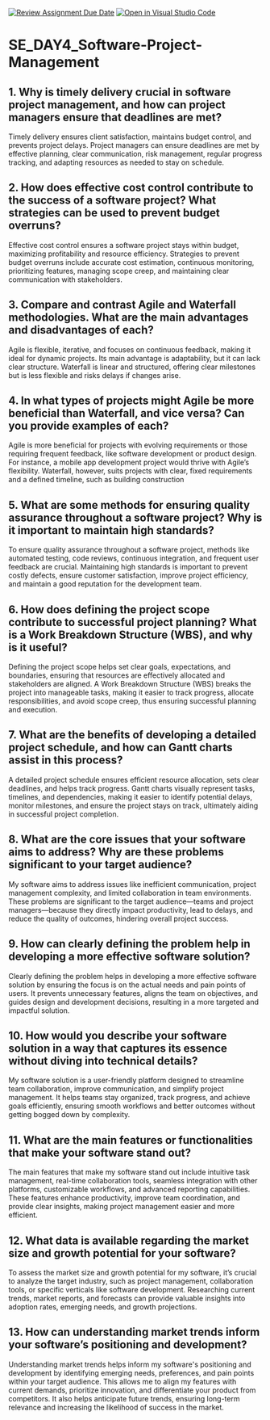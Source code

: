 [![Review Assignment Due Date](https://classroom.github.com/assets/deadline-readme-button-22041afd0340ce965d47ae6ef1cefeee28c7c493a6346c4f15d667ab976d596c.svg)](https://classroom.github.com/a/9pw6JKcu)
[![Open in Visual Studio Code](https://classroom.github.com/assets/open-in-vscode-2e0aaae1b6195c2367325f4f02e2d04e9abb55f0b24a779b69b11b9e10269abc.svg)](https://classroom.github.com/online_ide?assignment_repo_id=18476923&assignment_repo_type=AssignmentRepo)
# SE_DAY4_Software-Project-Management
## 1. Why is timely delivery crucial in software project management, and how can project managers ensure that deadlines are met?
Timely delivery ensures client satisfaction, maintains budget control, and prevents project delays. Project managers can ensure deadlines are met by effective planning, clear communication, risk management, regular progress tracking, and adapting resources as needed to stay on schedule.

## 2. How does effective cost control contribute to the success of a software project? What strategies can be used to prevent budget overruns?
Effective cost control ensures a software project stays within budget, maximizing profitability and resource efficiency. Strategies to prevent budget overruns include accurate cost estimation, continuous monitoring, prioritizing features, managing scope creep, and maintaining clear communication with stakeholders.

## 3. Compare and contrast Agile and Waterfall methodologies. What are the main advantages and disadvantages of each?
Agile is flexible, iterative, and focuses on continuous feedback, making it ideal for dynamic projects. Its main advantage is adaptability, but it can lack clear structure. Waterfall is linear and structured, offering clear milestones but is less flexible and risks delays if changes arise.

## 4. In what types of projects might Agile be more beneficial than Waterfall, and vice versa? Can you provide examples of each?
Agile is more beneficial for projects with evolving requirements or those requiring frequent feedback, like software development or product design. For instance, a mobile app development project would thrive with Agile’s flexibility. Waterfall, however, suits projects with clear, fixed requirements and a defined timeline, such as building construction 

## 5. What are some methods for ensuring quality assurance throughout a software project? Why is it important to maintain high standards?
To ensure quality assurance throughout a software project, methods like automated testing, code reviews, continuous integration, and frequent user feedback are crucial. Maintaining high standards is important to prevent costly defects, ensure customer satisfaction, improve project efficiency, and maintain a good reputation for the development team.

## 6. How does defining the project scope contribute to successful project planning? What is a Work Breakdown Structure (WBS), and why is it useful?
Defining the project scope helps set clear goals, expectations, and boundaries, ensuring that resources are effectively allocated and stakeholders are aligned. A Work Breakdown Structure (WBS) breaks the project into manageable tasks, making it easier to track progress, allocate responsibilities, and avoid scope creep, thus ensuring successful planning and execution.

## 7. What are the benefits of developing a detailed project schedule, and how can Gantt charts assist in this process?
A detailed project schedule ensures efficient resource allocation, sets clear deadlines, and helps track progress. Gantt charts visually represent tasks, timelines, and dependencies, making it easier to identify potential delays, monitor milestones, and ensure the project stays on track, ultimately aiding in successful project completion.

## 8. What are the core issues that your software aims to address? Why are these problems significant to your target audience?
My software aims to address issues like inefficient communication, project management complexity, and limited collaboration in team environments. These problems are significant to the target audience—teams and project managers—because they directly impact productivity, lead to delays, and reduce the quality of outcomes, hindering overall project success.

## 9. How can clearly defining the problem help in developing a more effective software solution?
Clearly defining the problem helps in developing a more effective software solution by ensuring the focus is on the actual needs and pain points of users. It prevents unnecessary features, aligns the team on objectives, and guides design and development decisions, resulting in a more targeted and impactful solution.

## 10. How would you describe your software solution in a way that captures its essence without diving into technical details?
My software solution is a user-friendly platform designed to streamline team collaboration, improve communication, and simplify project management. It helps teams stay organized, track progress, and achieve goals efficiently, ensuring smooth workflows and better outcomes without getting bogged down by complexity.

## 11. What are the main features or functionalities that make your software stand out?
The main features that make my software stand out include intuitive task management, real-time collaboration tools, seamless integration with other platforms, customizable workflows, and advanced reporting capabilities. These features enhance productivity, improve team coordination, and provide clear insights, making project management easier and more efficient.

## 12. What data is available regarding the market size and growth potential for your software?
To assess the market size and growth potential for my software, it’s crucial to analyze the target industry, such as project management, collaboration tools, or specific verticals like software development. Researching current trends, market reports, and forecasts can provide valuable insights into adoption rates, emerging needs, and growth projections. 

## 13. How can understanding market trends inform your software’s positioning and development?
Understanding market trends helps inform my software's positioning and development by identifying emerging needs, preferences, and pain points within your target audience. This allows me to align my features with current demands, prioritize innovation, and differentiate your product from competitors. It also helps anticipate future trends, ensuring long-term relevance and increasing the likelihood of success in the market.
